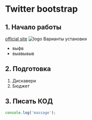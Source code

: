 # Twitter bootstrap
## 1. Начало работы
[official site](https://ya.ru)
![logo](https://greatgamer.ru/images/news/08.2017/22/news_8560.jpg)
Варианты установки
* выфв
* выавыаыв
## 2. Подготовка
1. Дискавери
1. Бюджет

## 3. Писать **КОД**
```javascript
console.log('massage');

```
